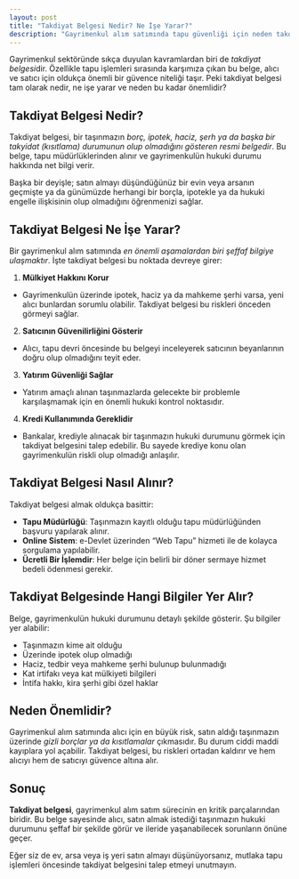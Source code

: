 ```yaml
---
layout: post
title: "Takdiyat Belgesi Nedir? Ne İşe Yarar?"
description: "Gayrimenkul alım satımında tapu güvenliği için neden takdiyat belgesini kontrol etmeniz gerektiğini öğrenin."
---
```


Gayrimenkul sektöründe sıkça duyulan kavramlardan biri de *takdiyat belgesi*dir. Özellikle tapu işlemleri sırasında karşımıza çıkan bu belge, alıcı ve satıcı için oldukça önemli bir güvence niteliği taşır. Peki takdiyat belgesi tam olarak nedir, ne işe yarar ve neden bu kadar önemlidir?

## Takdiyat Belgesi Nedir?

Takdiyat belgesi, bir taşınmazın *borç, ipotek, haciz, şerh ya da başka bir takyidat (kısıtlama) durumunun olup olmadığını gösteren resmi belgedir*. Bu belge, tapu müdürlüklerinden alınır ve gayrimenkulün hukuki durumu hakkında net bilgi verir.

Başka bir deyişle; satın almayı düşündüğünüz bir evin veya arsanın geçmişte ya da günümüzde herhangi bir borçla, ipotekle ya da hukuki engelle ilişkisinin olup olmadığını öğrenmenizi sağlar.

## Takdiyat Belgesi Ne İşe Yarar?

Bir gayrimenkul alım satımında *en önemli aşamalardan biri şeffaf bilgiye ulaşmaktır*. İşte takdiyat belgesi bu noktada devreye girer:

1. **Mülkiyet Hakkını Korur**
  - Gayrimenkulün üzerinde ipotek, haciz ya da mahkeme şerhi varsa, yeni alıcı bunlardan sorumlu olabilir. Takdiyat belgesi bu riskleri önceden görmeyi sağlar.
2. **Satıcının Güvenilirliğini Gösterir**
  - Alıcı, tapu devri öncesinde bu belgeyi inceleyerek satıcının beyanlarının doğru olup olmadığını teyit eder.
3. **Yatırım Güvenliği Sağlar**
  - Yatırım amaçlı alınan taşınmazlarda gelecekte bir problemle karşılaşmamak için en önemli hukuki kontrol noktasıdır.
4. **Kredi Kullanımında Gereklidir**
  - Bankalar, krediyle alınacak bir taşınmazın hukuki durumunu görmek için takdiyat belgesini talep edebilir. Bu sayede krediye konu olan gayrimenkulün riskli olup olmadığı anlaşılır.

## Takdiyat Belgesi Nasıl Alınır?

Takdiyat belgesi almak oldukça basittir:

- **Tapu Müdürlüğü**: Taşınmazın kayıtlı olduğu tapu müdürlüğünden başvuru yapılarak alınır.
- **Online Sistem**: e-Devlet üzerinden “Web Tapu” hizmeti ile de kolayca sorgulama yapılabilir.
- **Ücretli Bir İşlemdir**: Her belge için belirli bir döner sermaye hizmet bedeli ödenmesi gerekir.

## Takdiyat Belgesinde Hangi Bilgiler Yer Alır?

Belge, gayrimenkulün hukuki durumunu detaylı şekilde gösterir. Şu bilgiler yer alabilir:

- Taşınmazın kime ait olduğu
- Üzerinde ipotek olup olmadığı
- Haciz, tedbir veya mahkeme şerhi bulunup bulunmadığı
- Kat irtifakı veya kat mülkiyeti bilgileri
- İntifa hakkı, kira şerhi gibi özel haklar

## Neden Önemlidir?

Gayrimenkul alım satımında alıcı için en büyük risk, satın aldığı taşınmazın üzerinde *gizli borçlar ya da kısıtlamalar* çıkmasıdır. Bu durum ciddi maddi kayıplara yol açabilir. Takdiyat belgesi, bu riskleri ortadan kaldırır ve hem alıcıyı hem de satıcıyı güvence altına alır.

## Sonuç

**Takdiyat belgesi**, gayrimenkul alım satım sürecinin en kritik parçalarından biridir. Bu belge sayesinde alıcı, satın almak istediği taşınmazın hukuki durumunu şeffaf bir şekilde görür ve ileride yaşanabilecek sorunların önüne geçer.

Eğer siz de ev, arsa veya iş yeri satın almayı düşünüyorsanız, mutlaka tapu işlemleri öncesinde takdiyat belgesini talep etmeyi unutmayın.